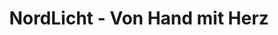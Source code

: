 ---
title: "NordLicht - Von Hand mit Herz"
url: /hameln/nordlicht-von-hand-mit-herz/
shop: Schuhe
---